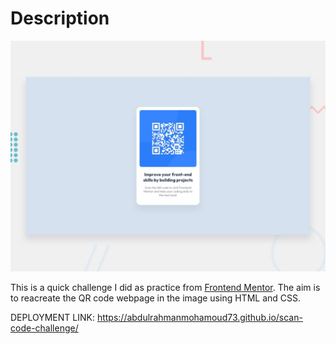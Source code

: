 # Description

![Design preview for the QR code component coding challenge](./design/desktop-preview.jpg)

This is a quick challenge I did as practice from  [Frontend Mentor](https://www.frontendmentor.io). The aim is to reacreate the QR code webpage in the image using HTML and CSS.

DEPLOYMENT LINK: https://abdulrahmanmohamoud73.github.io/scan-code-challenge/
